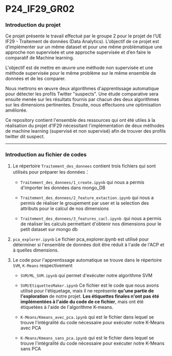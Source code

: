 # P24_IF29_GR02

### Introduction du projet

Ce projet présente le travail effectué par le groupe 2 pour le projet de l’UE IF29 - Traitement de données (Data Analytics). L’objectif de ce projet est d’implémenter sur un même dataset et pour une même problématique une approche non supervisée et une approche supervisée et d’en faire le comparatif de Machine learning.

L'objectif est de mettre en œuvre une méthode non supervisée et une méthode supervisée pour le même problème sur le même ensemble de données et de les comparer.

Nous mettrons en œuvre deux algorithmes d'apprentissage automatique pour détecter les profils Twitter "suspects". Une étude comparative sera ensuite menée sur les résultats fournis par chacun des deux algorithmes sur les dimensions pertinentes. Ensuite, nous effectuons une optimisation améliorée.

Ce repository contient l'ensemble des ressources qui ont été utiles à la réalisation du projet d'IF29 nécessitant l'implémentation de deux méthodes de machine learning (supervisé et non supervisé) afin de trouver des profils twitter dit suspect.

---

### Introduction au fichier de codes

1. Le répertoire `Traitement_des_donnees` contient trois fichiers qui sont utilisés pour préparer les données：

   - `Traitement_des_donnees/1_create.ipynb` qui nous a permis d'importer les données dans mongo_DB

   - `Traitement_des_donnees/2_feature_extaction.ipynb` qui nous a permis de réaliser le groupement par user et la selection des attributs pour le calcul de nos dimensions

   - `Traitement_des_donnees/3_features_cacl.ipynb `qui nous a permis de réaliser les calculs permettant d'obtenir nos dimensions pour le petit dataset sur mongo db

2. `pca_explorer.ipynb` Le fichier pca_explorer.ipynb est utilisé pour déterminer si l'ensemble de données doit être réduit à l'aide de l'ACP et à quelles dimensions.

3. Le code pour l'apprentissage automatique se trouve dans le répertoire `SVM`, `K-Means` respectivement

   - `SVM/ML_SVM.ipynb` qui permet d'exécuter notre algorithme SVM
   - `SVM/EtiquettesMaker.ipynb` Ce fichier est le code que nous avons utilisé pour l'étiquetage, mais il ne représente **qu'une partie de l'exploration** de notre projet. **Les étiquettes finales n'ont pas été implémentées à l'aide du code de ce fichier**, mais ont été étiquetées à l'aide de l'algorithme K-means.


   - `K-Means/Kmeans_avec_pca.ipynb` qui est le fichier dans lequel se trouve l'intégralité du code nécessaire pour exécuter notre K-Means avec PCA 


   - `K-Means/Kmeans_sans_pca.ipynb` qui est le fichier dans lequel se trouve l'intégralité du code nécessaire pour exécuter notre K-Means sans PCA 

